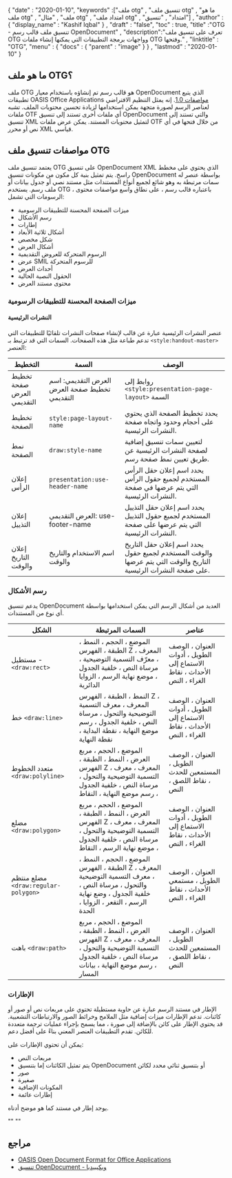 {
  "date" : "2020-01-10",
  "keywords" :["ملف otg" , "تنسيق ملف otg" , "ما هو ملف otg" , "ملف" , "مثال otg" , "امتداد ملف otg" , "امتداد" , "تنسيق"] ,
  "author" : {
    "display_name" : "Kashif Iqbal"
} ,
  "draft" : "false",
  "toc" : true,
  "title" :"OTG - تنسيق ملف قالب رسم OpenDocument" ,
  "description":"تعرف على تنسيق ملف OTG وواجهات برمجة التطبيقات التي يمكنها إنشاء ملفات OTG وفتحها." ,
  "linktitle" : "OTG",
  "menu" : {
    "docs" : {
      "parent" : "image"
}
} ,
  "lastmod" : "2020-01-10"
}

## ما هو ملف OTG؟

ملف OTG هو قالب رسم تم إنشاؤه باستخدام معيار OpenDocument الذي يتبع تطبيقات OASIS Office Applications [مواصفات 1.0](https://www.oasis-open.org/committees/download.php/12572/OpenDocument-v1.0-os.pdf). إنه يمثل التنظيم الافتراضي لعناصر الرسم لصورة متجهة يمكن استخدامها لزيادة تحسين محتويات الملف. تشبه ملفات OTF أي ملفات أخرى تستند إلى تنسيق OpenDocument والتي تستند إلى تنسيق XML لتمثيل محتويات المستند. يمكن عرض ملفات OTF من خلال فتحها في أي نص أو محرر XML قياسي.

## مواصفات تنسيق ملف OTG ##

يعتمد تنسيق ملف OTG على تنسيق OpenDocument XML الذي يحتوي على مخطط راسخ. يتم تمثيل بنية كل مكون من مكونات تنسيق OpenDocument بواسطة عنصر له سمات مرتبطة به وهو شائع لجميع أنواع المستندات مثل مستند نصي أو جدول بيانات أو ملف رسم. يستخدم OTG ، باعتباره قالب رسم ، على نطاق واسع مواصفات محتوى الرسومات التي تشمل:

* ميزات الصفحة المحسنة للتطبيقات الرسومية
* رسم الأشكال
* إطارات
* أشكال ثلاثية الأبعاد
* شكل مخصص
* أشكال العرض
* الرسوم المتحركة للعروض التقديمية
* عرض SMIL للرسوم المتحركة
* أحداث العرض
* الحقول النصية الحالية
* محتوى مستند العرض

### ميزات الصفحة المحسنة للتطبيقات الرسومية ###
#### النشرات الرئيسية ####

عنصر النشرات الرئيسية عبارة عن قالب لإنشاء صفحات النشرات تلقائيًا للتطبيقات التي تدعم طباعة مثل هذه الصفحات.
السمات التي قد ترتبط بـ `<style:handout-master>` العنصر:

| التخطيط | السمة | الوصف
---|---|---|
| تخطيط صفحة العرض التقديمي | العرض التقديمي: اسم تخطيط صفحة العرض التقديمي | روابط إلى `<style:presentation-page-layout>` السمة
| تخطيط الصفحة | `style:page-layout-name` | يحدد تخطيط الصفحة الذي يحتوي على أحجام وحدود واتجاه صفحة النشرات الرئيسية.
| نمط الصفحة | `draw:style-name` | لتعيين سمات تنسيق إضافية لصفحة النشرات الرئيسية عن طريق تعيين نمط صفحة رسم. |
| إعلان الرأس | `presentation:use-header-name` | يحدد اسم إعلان حقل الرأس المستخدم لجميع حقول الرأس التي يتم عرضها في صفحة النشرات الرئيسية.
| إعلان التذييل | العرض التقديمي: use-footer-name | يحدد اسم إعلان حقل التذييل المستخدم لجميع حقول التذييل التي يتم عرضها على صفحة النشرات الرئيسية.
| إعلان التاريخ والوقت | اسم الاستخدام والتاريخ والوقت | يحدد اسم إعلان حقل التاريخ والوقت المستخدم لجميع حقول التاريخ والوقت التي يتم عرضها على صفحة النشرات الرئيسية.

### رسم الأشكال ###
يدعم تنسيق OpenDocument العديد من أشكال الرسم التي يمكن استخدامها بواسطة أي نوع من المستندات.

| الشكل | السمات المرتبطة | عناصر
---|---|---|
مستطيل - `<draw:rect>` | الموضع ، الحجم ، النمط ، الطبقة ، الفهرس Z ، المعرف ، معرّف التسمية التوضيحية ، مرساة النص ، خلفية الجدول ، موضع نهاية الرسم ، الزوايا الدائرية | العنوان ، الوصف الطويل ، أدوات الاستماع إلى الأحداث ، نقاط الغراء ، النص
خط `<draw:line>` | النمط ، الطبقة ، الفهرس Z ، المعرف ، معرف التسمية التوضيحية والتحول ، مرساة النص ، خلفية الجدول ، رسم موضع النهاية ، نقطة البداية ، نقطة النهاية | العنوان ، الوصف الطويل ، أدوات الاستماع إلى الأحداث ، نقاط الغراء ، النص
متعدد الخطوط `<draw:polyline>` | الموضع ، الحجم ، مربع العرض ، النمط ، الطبقة ، الفهرس Z ، المعرف ، معرف التسمية التوضيحية والتحول ، مرساة النص ، خلفية الجدول ، رسم موضع النهاية ، النقاط | العنوان ، الوصف الطويل ، المستمعين للحدث ، نقاط اللصق ، النص
مضلع `<draw:polygon> `| الموضع ، الحجم ، مربع العرض ، النمط ، الطبقة ، الفهرس Z ، المعرف ، معرف التسمية التوضيحية والتحول ، مرساة النص ، خلفية الجدول ، موضع نهاية الرسم ، النقاط | العنوان ، الوصف الطويل ، أدوات الاستماع إلى الأحداث ، نقاط الغراء ، النص
| مضلع منتظم `<draw:regular-polygon> `| الموضع ، الحجم ، النمط ، الطبقة ، الفهرس Z ، المعرف ، معرف التسمية التوضيحية والتحول ، مرساة النص ، خلفية الجدول ، وضع نهاية الرسم ، التقعر ، الزوايا ، الحدة | العنوان ، الوصف الطويل ، مستمعي الأحداث ، نقاط الغراء ، النص
| باهت `<draw:path> `| الموضع ، الحجم ، مربع العرض ، النمط ، الطبقة ، الفهرس Z ، المعرف ، معرف التسمية التوضيحية والتحول ، مرساة النص ، خلفية الجدول ، رسم موضع النهاية ، بيانات المسار | العنوان ، الوصف الطويل ، المستمعين للحدث ، نقاط اللصق ، النص

### الإطارات ###
الإطار في مستند الرسم عبارة عن حاوية مستطيلة تحتوي على مربعات نص أو صور أو كائنات. تدعم الإطارات ميزات إضافية مثل الملامح وخرائط الصور والارتباطات التشعبية. قد يحتوي الإطار على كائن بالإضافة إلى صورة ، مما يسمح بإجراء عمليات ترجمة متعددة للكائن. تقدم التطبيقات العنصر المعني بناءً على أفضل دعم.

يمكن أن تحتوي الإطارات على:
* مربعات النص
* يتم تمثيل الكائنات إما بتنسيق OpenDocument أو بتنسيق ثنائي محدد لكائن
* صور
* صغيرة
* المكونات الإضافية
* إطارات عائمة

يوجد إطار في مستند كما هو موضح أدناه.

""
<define name="draw-frame">
<element name="draw:frame">
<ref name="common-draw-shape-with-text-and-styles-attlist"/>
<ref name="common-draw-position-attlist"/>
<ref name="common-draw-rel-size-attlist"/>
<ref name="common-draw-caption-id-attlist"/>
<ref name="presentation-shape-attlist"/>
<ref name="draw-frame-attlist"/>
<zeroOrMore>
<choice>
<ref name="draw-text-box"/>
<ref name="draw-image"/>
<ref name="draw-object"/>
<ref name="draw-object-ole"/>
<ref name="draw-applet"/>
<ref name="draw-floating-frame"/><ref name="draw-plugin"/>
</choice>
</zeroOrMore>
<optional>
<ref name="office-event-listeners"/>
</optional>
<zeroOrMore>
<ref name="draw-glue-point"/>
</zeroOrMore>
<optional>
<ref name="draw-image-map"/>
</optional>
<optional>
<ref name="svg-title"/>
</optional>
<optional>
<ref name="svg-desc"/>
</optional>
<optional>
<choice>
<ref name="draw-contour-polygon"/><ref name="draw-contour-path"/>
</choice>
</optional>
</element>
</define>
""

## مراجع ##
* [OASIS Open Document Format for Office Applications](https://www.oasis-open.org/committees/tc_home.php?wg_abbrev=office)
* [تنسيق OpenDocument - ويكيبيديا](https://en.wikipedia.org/wiki/OpenDocument)

